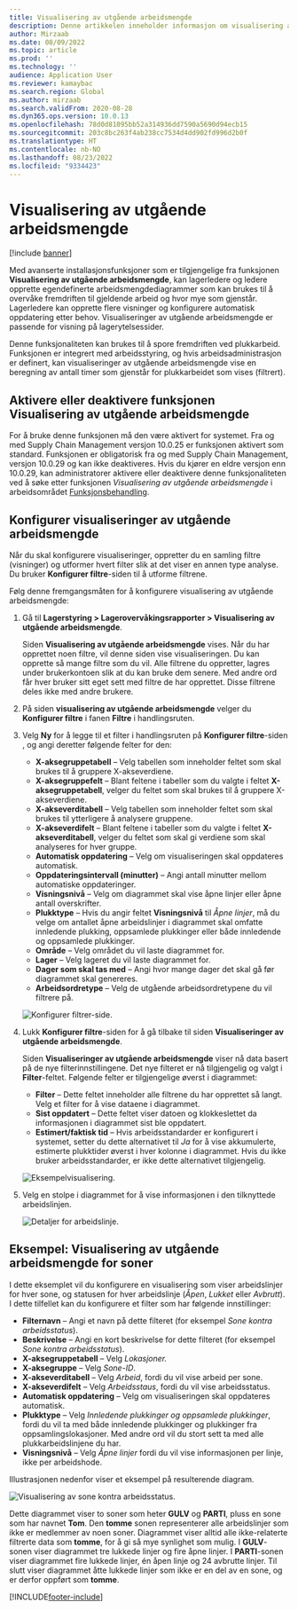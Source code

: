 ```yaml
---
title: Visualisering av utgående arbeidsmengde
description: Denne artikkelen inneholder informasjon om visualisering av utgående arbeidsmengde. Denne funksjonaliteten gjør at lagerledere og ledere kan opprette egendefinerte arbeidsmengdediagrammer som kan brukes til å overvåke fremdriften av gjeldende arbeid og hvor mye som gjenstår. Lagerledere kan opprette flere visninger og konfigurere automatisk oppdatering etter behov.
author: Mirzaab
ms.date: 08/09/2022
ms.topic: article
ms.prod: ''
ms.technology: ''
audience: Application User
ms.reviewer: kamaybac
ms.search.region: Global
ms.author: mirzaab
ms.search.validFrom: 2020-08-28
ms.dyn365.ops.version: 10.0.13
ms.openlocfilehash: 78d0d81095bb52a314936dd7590a5690d94ecb15
ms.sourcegitcommit: 203c8bc263f4ab238cc7534d4dd902fd996d2b0f
ms.translationtype: HT
ms.contentlocale: nb-NO
ms.lasthandoff: 08/23/2022
ms.locfileid: "9334423"
---
```

# <a name="outbound-workload-visualization"></a>Visualisering av utgående arbeidsmengde

[!include [banner](../includes/banner.md)]

Med avanserte installasjonsfunksjoner som er tilgjengelige fra funksjonen **Visualisering av utgående arbeidsmengde**, kan lagerledere og ledere opprette egendefinerte arbeidsmengdediagrammer som kan brukes til å overvåke fremdriften til gjeldende arbeid og hvor mye som gjenstår. Lagerledere kan opprette flere visninger og konfigurere automatisk oppdatering etter behov. Visualiseringer av utgående arbeidsmengde er passende for visning på lagerytelsessider.

Denne funksjonaliteten kan brukes til å spore fremdriften ved plukkarbeid. Funksjonen er integrert med arbeidsstyring, og hvis arbeidsadministrasjon er definert, kan visualiseringer av utgående arbeidsmengde vise en beregning av antall timer som gjenstår for plukkarbeidet som vises (filtrert).

## <a name="turn-the-outbound-workload-visualization-feature-on-or-off"></a>Aktivere eller deaktivere funksjonen Visualisering av utgående arbeidsmengde

For å bruke denne funksjonen må den være aktivert for systemet. Fra og med Supply Chain Management versjon 10.0.25 er funksjonen aktivert som standard. Funksjonen er obligatorisk fra og med Supply Chain Management, versjon 10.0.29 og kan ikke deaktiveres. Hvis du kjører en eldre versjon enn 10.0.29, kan administratorer aktivere eller deaktivere denne funksjonaliteten ved å søke etter funksjonen *Visualisering av utgående arbeidsmengde* i arbeidsområdet [Funksjonsbehandling](../../fin-ops-core/fin-ops/get-started/feature-management/feature-management-overview.md).

## <a name="set-up-outbound-workload-visualizations"></a>Konfigurer visualiseringer av utgående arbeidsmengde

Når du skal konfigurere visualiseringer, oppretter du en samling filtre (visninger) og utformer hvert filter slik at det viser en annen type analyse. Du bruker **Konfigurer filtre**-siden til å utforme filtrene.

Følg denne fremgangsmåten for å konfigurere visualisering av utgående arbeidsmengde:

1. Gå til **Lagerstyring \> Lagerovervåkingsrapporter \> Visualisering av utgående arbeidsmengde**.

    Siden **Visualisering av utgående arbeidsmengde** vises. Når du har opprettet noen filtre, vil denne siden vise visualiseringen. Du kan opprette så mange filtre som du vil. Alle filtrene du oppretter, lagres under brukerkontoen slik at du kan bruke dem senere. Med andre ord får hver bruker sitt eget sett med filtre de har opprettet. Disse filtrene deles ikke med andre brukere.

1. På siden **visualisering av utgående arbeidsmengde** velger du **Konfigurer filtre** i fanen **Filtre** i handlingsruten.
1. Velg **Ny** for å legge til et filter i handlingsruten på **Konfigurer filtre**-siden , og angi deretter følgende felter for den:

    - **X-aksegruppetabell** – Velg tabellen som inneholder feltet som skal brukes til å gruppere X-akseverdiene.
    - **X-aksegruppefelt** – Blant feltene i tabeller som du valgte i feltet **X-aksegruppetabell**, velger du feltet som skal brukes til å gruppere X-akseverdiene.
    - **X-akseverditabell** – Velg tabellen som inneholder feltet som skal brukes til ytterligere å analysere gruppene.
    - **X-akseverdifelt** – Blant feltene i tabeller som du valgte i feltet **X-akseverditabell**, velger du feltet som skal gi verdiene som skal analyseres for hver gruppe.
    - **Automatisk oppdatering** – Velg om visualiseringen skal oppdateres automatisk.
    - **Oppdateringsintervall (minutter)** – Angi antall minutter mellom automatiske oppdateringer.
    - **Visningsnivå** – Velg om diagrammet skal vise åpne linjer eller åpne antall overskrifter.
    - **Plukktype** – Hvis du angir feltet **Visningsnivå** til _Åpne linjer_, må du velge om antallet åpne arbeidslinjer i diagrammet skal omfatte innledende plukking, oppsamlede plukkinger eller både innledende og oppsamlede plukkinger.
    - **Område** – Velg området du vil laste diagrammet for.
    - **Lager** – Velg lageret du vil laste diagrammet for.
    - **Dager som skal tas med** – Angi hvor mange dager det skal gå før diagrammet skal genereres.
    - **Arbeidsordretype** – Velg de utgående arbeidsordretypene du vil filtrere på.

    ![Konfigurer filtrer-side.](media/work-viz-filters-1.png "Konfigurer filtrer-side")

1. Lukk **Konfigurer filtre**-siden for å gå tilbake til siden **Visualiseringer av utgående arbeidsmengde**.

    Siden **Visualiseringer av utgående arbeidsmengde** viser nå data basert på de nye filterinnstillingene. Det nye filteret er nå tilgjengelig og valgt i **Filter**-feltet. Følgende felter er tilgjengelige øverst i diagrammet:

    - **Filter** – Dette feltet inneholder alle filtrene du har opprettet så langt. Velg et filter for å vise dataene i diagrammet.
    - **Sist oppdatert** – Dette feltet viser datoen og klokkeslettet da informasjonen i diagrammet sist ble oppdatert.
    - **Estimert/faktisk tid** – Hvis arbeidsstandarder er konfigurert i systemet, setter du dette alternativet til *Ja* for å vise akkumulerte, estimerte plukktider øverst i hver kolonne i diagrammet. Hvis du ikke bruker arbeidsstandarder, er ikke dette alternativet tilgjengelig.

    ![Eksempelvisualisering.](media/work-viz-chart.png "Eksempelvisualisering")

1. Velg en stolpe i diagrammet for å vise informasjonen i den tilknyttede arbeidslinjen.

    ![Detaljer for arbeidslinje.](media/work-viz-work-details.png "Detaljer for arbeidslinje")

## <a name="example-outbound-workload-visualization-for-zones"></a>Eksempel: Visualisering av utgående arbeidsmengde for soner

I dette eksemplet vil du konfigurere en visualisering som viser arbeidslinjer for hver sone, og statusen for hver arbeidslinje (_Åpen_, _Lukket_ eller _Avbrutt_). I dette tilfellet kan du konfigurere et filter som har følgende innstillinger:

- **Filternavn** – Angi et navn på dette filteret (for eksempel _Sone kontra arbeidsstatus_).
- **Beskrivelse** – Angi en kort beskrivelse for dette filteret (for eksempel _Sone kontra arbeidsstatus_).
- **X-aksegruppetabell** – Velg _Lokasjoner._
- **X-aksegruppe** – Velg _Sone-ID_.
- **X-akseverditabell** – Velg _Arbeid_, fordi du vil vise arbeid per sone.
- **X-akseverdifelt** – Velg _Arbeidsstaus_, fordi du vil vise arbeidsstatus.
- **Automatisk oppdatering** – Velg om visualiseringen skal oppdateres automatisk.
- **Plukktype** – Velg _Innledende plukkinger og oppsamlede plukkinger_, fordi du vil ta med både innledende plukkinger og plukkinger fra oppsamlingslokasjoner. Med andre ord vil du stort sett ta med alle plukkarbeidslinjene du har.
- **Visningsnivå** – Velg _Åpne linjer_ fordi du vil vise informasjonen per linje, ikke per arbeidshode.

Illustrasjonen nedenfor viser et eksempel på resulterende diagram.

![Visualisering av sone kontra arbeidsstatus.](media/work-viz-chart.png "Visualisering av sone kontra arbeidsstatus")

Dette diagrammet viser to soner som heter **GULV** og **PARTI**, pluss en sone som har navnet **Tom**. Den **tomme** sonen representerer alle arbeidslinjer som ikke er medlemmer av noen soner. Diagrammet viser alltid alle ikke-relaterte filtrerte data som **tomme**, for å gi så mye synlighet som mulig. I **GULV**-sonen viser diagrammet tre lukkede linjer og fire åpne linjer. I **PARTI**-sonen viser diagrammet fire lukkede linjer, én åpen linje og 24 avbrutte linjer. Til slutt viser diagrammet åtte lukkede linjer som ikke er en del av en sone, og er derfor oppført som **tomme**.


[!INCLUDE[footer-include](../../includes/footer-banner.md)]